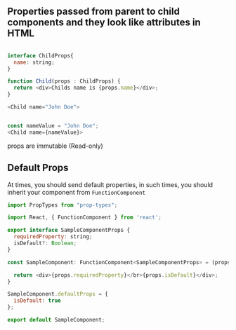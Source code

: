 ## Properties passed from parent to child components and they look like attributes in HTML

```javascript

interface ChildProps{
  name: string;
}

function Child(props : ChildProps) {
  return <div>Childs name is {props.name}</div>;
}

<Child name="John Doe">


const nameValue = "John Doe";
<Child name={nameValue}>

```
props are immutable (Read-only)



## Default Props

At times, you should send default properties, in such times, you should inherit your component from `FunctionComponent`

```js
import PropTypes from "prop-types";

import React, { FunctionComponent } from 'react';

export interface SampleComponentProps {
  requiredProperty: string;
  isDefault?: Boolean;
}

const SampleComponent: FunctionComponent<SampleComponentProps> = (props) => {

  return <div>{props.requiredProperty}</br>{props.isDefault}</div>;
}

SampleComponent.defaultProps = {
  isDefault: true
};

export default SampleComponent;
```
